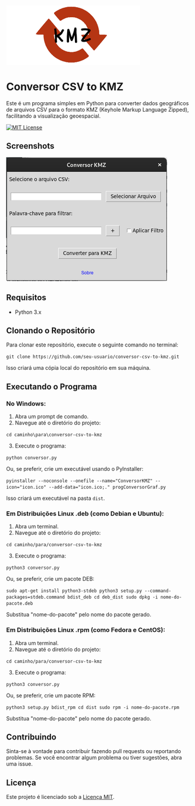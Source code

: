 ![Logo](https://raw.githubusercontent.com/luan-vilela/ConversorCSVtoKMZ/main/imagens/logo.png)

# Conversor CSV to KMZ

Este é um programa simples em Python para converter dados geográficos de arquivos CSV para o formato KMZ (Keyhole Markup Language Zipped), facilitando a visualização geoespacial.

[![MIT License](https://img.shields.io/badge/License-MIT-green.svg)](https://raw.githubusercontent.com/luan-vilela/ConversorCSVtoKMZ/main/LICENSE)

## Screenshots

![App Screenshot](https://raw.githubusercontent.com/luan-vilela/ConversorCSVtoKMZ/main/imagens/Captura%20de%20tela%20de%202023-11-30%2010-22-25.png)

## Requisitos

- Python 3.x

## Clonando o Repositório

Para clonar este repositório, execute o seguinte comando no terminal:

`git clone https://github.com/seu-usuario/conversor-csv-to-kmz.git`

Isso criará uma cópia local do repositório em sua máquina.

## Executando o Programa

### No Windows:

1.  Abra um prompt de comando.
2.  Navegue até o diretório do projeto:

`cd caminho\para\conversor-csv-to-kmz`

3.  Execute o programa:

`python conversor.py`

Ou, se preferir, crie um executável usando o PyInstaller:

`pyinstaller --noconsole --onefile --name="ConversorKMZ" --icon="icon.ico" --add-data="icon.ico;." progConversorGraf.py`

Isso criará um executável na pasta `dist`.

### Em Distribuições Linux .deb (como Debian e Ubuntu):

1.  Abra um terminal.
2.  Navegue até o diretório do projeto:

`cd caminho/para/conversor-csv-to-kmz`

3.  Execute o programa:

`python3 conversor.py`

Ou, se preferir, crie um pacote DEB:

`sudo apt-get install python3-stdeb
python3 setup.py --command-packages=stdeb.command bdist_deb
cd deb_dist
sudo dpkg -i nome-do-pacote.deb`

Substitua "nome-do-pacote" pelo nome do pacote gerado.

### Em Distribuições Linux .rpm (como Fedora e CentOS):

1.  Abra um terminal.
2.  Navegue até o diretório do projeto:

`cd caminho/para/conversor-csv-to-kmz`

3.  Execute o programa:

`python3 conversor.py`

Ou, se preferir, crie um pacote RPM:

`python3 setup.py bdist_rpm
cd dist
sudo rpm -i nome-do-pacote.rpm`

Substitua "nome-do-pacote" pelo nome do pacote gerado.

## Contribuindo

Sinta-se à vontade para contribuir fazendo pull requests ou reportando problemas. Se você encontrar algum problema ou tiver sugestões, abra uma issue.

## Licença

Este projeto é licenciado sob a [Licença MIT](https://raw.githubusercontent.com/luan-vilela/ConversorCSVtoKMZ/main/LICENSE).
